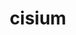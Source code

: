 ---
title: cisium
meaning: 2004 Honda Cisium C-850
ch: [fourteen]
pos: noun
stem: cisi
genend: ī
abbgender: n.
abbgender2: neut.
gender: neuter
declension: second
six: y
---